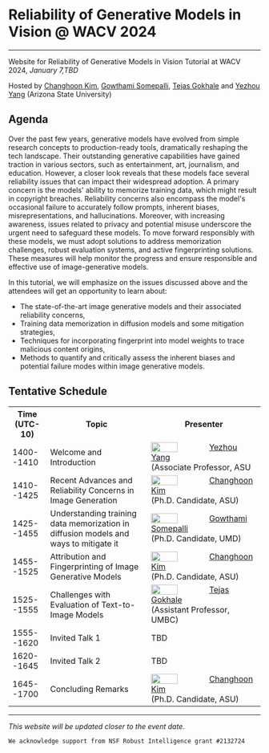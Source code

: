 # Reliability of Generative Models in Vision @ WACV 2024
---
Website for Reliability of Generative Models in Vision Tutorial at WACV 2024, *January 7,TBD* 

Hosted by [Changhoon Kim](https://www.changhoonkim.com/), [Gowthami Somepalli](https://somepago.github.io/), [Tejas Gokhale](https://www.tejasgokhale.com/) and [Yezhou Yang](https://yezhouyang.engineering.asu.edu/) (Arizona State University)

## Agenda
Over the past few years, generative models have evolved from simple research concepts to production-ready tools, dramatically reshaping the tech landscape. Their outstanding generative capabilities have gained traction in various sectors, such as entertainment, art, journalism, and education. However, a closer look reveals that these models face several reliability issues that can impact their widespread adoption. A primary concern is the models' ability to memorize training data, which might result in copyright breaches. Reliability concerns also encompass the model's occasional failure to accurately follow prompts, inherent biases, misrepresentations, and hallucinations. Moreover, with increasing awareness, issues related to privacy and potential misuse underscore the urgent need to safeguard these models. To move forward responsibly with these models, we must adopt solutions to address memorization challenges, robust evaluation systems, and active fingerprinting solutions. These measures will help monitor the progress and ensure responsible and effective use of image-generative models.

In this tutorial, we will emphasize on the issues discussed above and the attendees will get an opportunity to learn about:
- The state-of-the-art image generative models and their associated reliability concerns,
- Training data memorization in diffusion models and some mitigation strategies,
- Techniques for incorporating fingerprint into model weights to trace malicious content origins,
- Methods to quantify and critically assess the inherent biases and potential failure modes within image generative models.

## Tentative Schedule
<table>
	<tr>
		<th width="15%"> Time (UTC-10) </th>
		<th width="40%"> Topic </th>
		<th> Presenter </th>
	</tr>
	<tr>
		<td> 1400--1410 </td>
		<td> Welcome and Introduction </td>
		<td valign="center"> 
			<img style="padding-right: 5%; float: left;" src="https://test-fac-yezhou-yang.pantheonsite.io/wp-content/uploads/2018/07/CIDSE-Yezhou-Yang-Lab-MAC0089a-small.jpg" width="50%"/>   
			<a href="https://yezhouyang.engineering.asu.edu/">Yezhou Yang</a> <br/>(Associate Professor, ASU
		</td>
	</tr>
	<tr>
		<td> 1410--1425 </td>
		<td> Recent Advances and Reliability Concerns in Image Generation </td>
		<td valign="center"> 
			<img style="padding-right: 5%; float: left;" src="https://lh5.googleusercontent.com/o9TzTeYlb9Ki66NoadT2pwwvCDmEtgqLfal2xstWkAWaalE2QKDNbyzWDwTSDo2TmxvX22KcJRJkRQb9EMOzwadkquyNhahzbn0ccRzH9wL7fv0A377RU-bPZeqJzbjsIA=w1280" width="50%"/>   
			<a href="https://changhoonkim.com">Changhoon Kim</a> <br/> (Ph.D. Candidate, ASU)
		</td>
	</tr>
	<tr>
		<td> 1425--1455 </td>
		<td> Understanding training data memorization in diffusion models and ways to mitigate it </td>
		<td valign="center"> 
			<img style="padding-right: 5%; float: left;" src="https://somepago.github.io/files/g_dp_crop.jpg" width="50%"/>   
			<a href="https://somepago.github.io/">Gowthami Somepalli</a> <br/> (Ph.D. Candidate, UMD)
		</td>
	</tr>
	<tr>
		<td> 1455--1525 </td>
		<td> Attribution and Fingerprinting of Image Generative Models </td>
		<td valign="center"> 
			<img style="padding-right: 5%; float: left;" src="https://lh5.googleusercontent.com/o9TzTeYlb9Ki66NoadT2pwwvCDmEtgqLfal2xstWkAWaalE2QKDNbyzWDwTSDo2TmxvX22KcJRJkRQb9EMOzwadkquyNhahzbn0ccRzH9wL7fv0A377RU-bPZeqJzbjsIA=w1280" width="50%"/>   
			<a href="https://changhoonkim.com">Changhoon Kim</a> <br/> (Ph.D. Candidate, ASU)
		</td>
	</tr>
	<tr>
		<td> 1525--1555 </td>
		<td> Challenges with Evaluation of Text-to-Image Models </td>
		<td valign="center"> 
			<img style="padding-right: 5%; float: left;" src="https://www.tejasgokhale.com/images/tejas/tg_hawaii.jpg" width="50%">   
			<a href="https://www.tejasgokhale.com/">Tejas Gokhale</a> <br/> (Assistant Professor, UMBC)
		</td>
	</tr>
	<tr>
		<td> 1555--1620 </td>
		<td> Invited Talk 1 </td>
		<td valign="center"> 
			TBD
			<!-- <img style="padding-right: 5%; float: left;" src="https://www.tejasgokhale.com/images/tejas/tg_hawaii.jpg" width="50%">   
			<a href="https://www.tejasgokhale.com/">Tejas Gokhale</a> <br/> (Assistant Professor, UMBC) -->
		</td>
	</tr>
	<tr>
		<td> 1620--1645 </td>
		<td> Invited Talk 2 </td>
		<td valign="center"> 
			TBD
			<!-- <img style="padding-right: 5%; float: left;" src="https://www.tejasgokhale.com/images/tejas/tg_hawaii.jpg" width="50%">   
			<a href="https://www.tejasgokhale.com/">Tejas Gokhale</a> <br/> (Assistant Professor, UMBC) -->
		</td>
	</tr>
	<tr>
		<td> 1645--1700 </td> 
		<td> Concluding Remarks</td>
		<td valign="center">
			<img style="padding-right: 5%; float: left;" src="https://lh5.googleusercontent.com/o9TzTeYlb9Ki66NoadT2pwwvCDmEtgqLfal2xstWkAWaalE2QKDNbyzWDwTSDo2TmxvX22KcJRJkRQb9EMOzwadkquyNhahzbn0ccRzH9wL7fv0A377RU-bPZeqJzbjsIA=w1280" width="50%"/>   
			<a href="https://changhoonkim.com">Changhoon Kim</a> <br/> (Ph.D. Candidate, ASU)
		</td>
	</tr>
</table>



---
*This website will be updated closer to the event date.*


```
We acknowledge support from NSF Robust Intelligence grant #2132724
```
